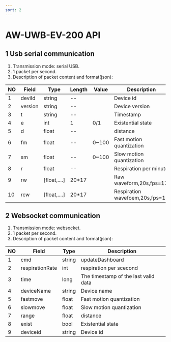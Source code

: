 ```yaml
---
sort: 2
---
```

# AW-UWB-EV-200 API

## 1 Usb serial communication

1. Transmission mode: serial USB.  
2. 1 packet per second.  
3. Description of packet content and format(json):  

| NO   | Field   | Type         | Length |Value   | Description                   |
| ---- | ------- | ------------ | -----  | ----- | -------------------------------|
| 1    | deviId  | string       | --     |       | Device id                      |
| 2    | version | string       | --     |       | Device version                 |
| 3    | t       | string       | --     |       | Timestamp                      |
| 4    | e       | int          | 1      | 0/1   | Existential state              |
| 5    | d       | float        | --     |       | distance                       |
| 6    | fm      | float        | --     | 0~100 | Fast motion quantization       |
| 7    | sm       | float       | --     | 0~100 | Slow motion quantization       |
| 8    | r       | float        | --     |       | Respiration per minute         |
| 9    | rw      | [float,....] | 20*17  |       | Raw waveform,20s,fps=17        |
| 10   | rcw     | [float,....] | 20*17  |       | Respiration wavefoem,20s,fps=17|


## 2 Websocket communication
1. Transmission mode: websocket.  
2. 1 packet per second.  
3. Description of packet content and format(json): 

| NO   | Field           | Type             | Description                     |
| ---- | -------         | ------------     | ------------------------------- |
| 1    | cmd             | string           | updateDashboard                 |
| 2    | respirationRate | int              | respiration per scecond         |
| 3    | time            | long             | The timestamp of the last valid data |
| 4    | deviceName      | string           | Device name                     |
| 5    | fastmove        | float            | Fast motion quantization        |
| 6    | slowmove        | float            | Slow motion quantization        |
| 7    | range           | float            | distance                        |
| 8    | exist           | bool             | Existential state               |
| 9    | deviceid        | string           | Device id                       |
